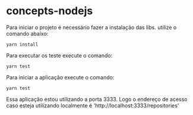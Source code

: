 # concepts-nodejs

Para iniciar o projeto é necessário fazer a instalação das libs. utilize o comando abaixo:
```
yarn install
```

Para executar os teste execute o comando:
```
yarn test
```

Para iniciar a aplicação execute o comando:
```
yarn test
```

Essa aplicação estou utilizando a porta 3333. Logo o endereço de acesso caso esteja utilizando localmente é 'http://localhost:3333/repositories'
